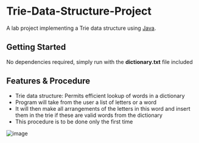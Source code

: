 # Trie-Data-Structure-Project
A lab project implementing a Trie data structure using [Java](https://www.oracle.com/java/technologies/downloads/?er=221886).


## Getting Started
No dependencies required, simply run with the **dictionary.txt** file included


## Features & Procedure
- Trie data structure: Permits efficient lookup of words in a dictionary
- Program will take from the user a list of letters or a word
- It will then make all arrangements of the letters in this word and insert them in the trie if these are valid words from the dictionary
- This procedure is to be done only the first time

![image](https://github.com/user-attachments/assets/35d7b692-a156-43fc-bf96-2c21a791f05f)

